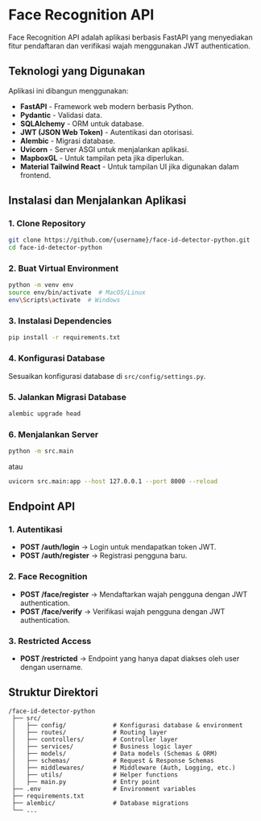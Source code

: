 # Face Recognition API

Face Recognition API adalah aplikasi berbasis FastAPI yang menyediakan fitur pendaftaran dan verifikasi wajah menggunakan JWT authentication.

## Teknologi yang Digunakan

Aplikasi ini dibangun menggunakan:
- **FastAPI** - Framework web modern berbasis Python.
- **Pydantic** - Validasi data.
- **SQLAlchemy** - ORM untuk database.
- **JWT (JSON Web Token)** - Autentikasi dan otorisasi.
- **Alembic** - Migrasi database.
- **Uvicorn** - Server ASGI untuk menjalankan aplikasi.
- **MapboxGL** - Untuk tampilan peta jika diperlukan.
- **Material Tailwind React** - Untuk tampilan UI jika digunakan dalam frontend.

## Instalasi dan Menjalankan Aplikasi

### 1. Clone Repository
```sh
git clone https://github.com/{username}/face-id-detector-python.git
cd face-id-detector-python
```

### 2. Buat Virtual Environment
```sh
python -m venv env
source env/bin/activate  # MacOS/Linux
env\Scripts\activate  # Windows
```

### 3. Instalasi Dependencies
```sh
pip install -r requirements.txt
```

### 4. Konfigurasi Database
Sesuaikan konfigurasi database di `src/config/settings.py`.

### 5. Jalankan Migrasi Database
```sh
alembic upgrade head
```

### 6. Menjalankan Server
```sh
python -m src.main
```
atau
```sh
uvicorn src.main:app --host 127.0.0.1 --port 8000 --reload
```

## Endpoint API

### 1. Autentikasi
- **POST /auth/login** → Login untuk mendapatkan token JWT.
- **POST /auth/register** → Registrasi pengguna baru.

### 2. Face Recognition
- **POST /face/register** → Mendaftarkan wajah pengguna dengan JWT authentication.
- **POST /face/verify** → Verifikasi wajah pengguna dengan JWT authentication.

### 3. Restricted Access
- **POST /restricted** → Endpoint yang hanya dapat diakses oleh user dengan username.

## Struktur Direktori
```
/face-id-detector-python
 ├── src/
 │   ├── config/             # Konfigurasi database & environment
 │   ├── routes/             # Routing layer
 │   ├── controllers/        # Controller layer
 │   ├── services/           # Business logic layer
 │   ├── models/             # Data models (Schemas & ORM)
 │   ├── schemas/            # Request & Response Schemas
 │   ├── middlewares/        # Middleware (Auth, Logging, etc.)
 │   ├── utils/              # Helper functions
 │   ├── main.py             # Entry point
 ├── .env                    # Environment variables
 ├── requirements.txt
 ├── alembic/                # Database migrations
 └── ...

```

